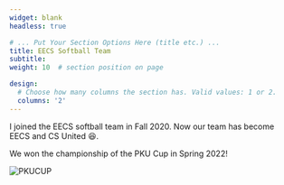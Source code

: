 ```yaml
---
widget: blank
headless: true

# ... Put Your Section Options Here (title etc.) ...
title: EECS Softball Team
subtitle:
weight: 10  # section position on page

design:
  # Choose how many columns the section has. Valid values: 1 or 2.
  columns: '2'
---
```


I joined the EECS softball team in Fall 2020.
Now our team has become EECS and CS United 😆.

We won the championship of the PKU Cup in Spring 2022!

![PKUCUP](team/pkucup.JPG "PKU CUP Championship 2022!")

